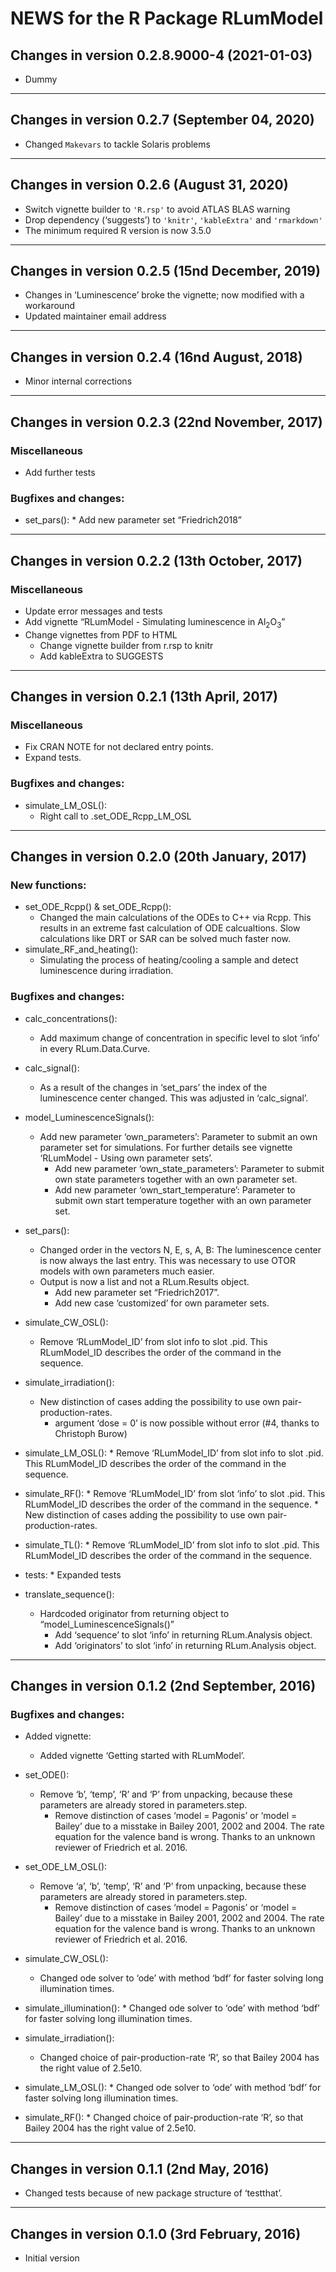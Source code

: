 




<!-- NEWS.md was auto-generated by NEWS.Rmd. Please DO NOT edit by hand!-->

# NEWS for the R Package RLumModel

## Changes in version 0.2.8.9000-4 (2021-01-03)

-   Dummy

------------------------------------------------------------------------

## Changes in version 0.2.7 (September 04, 2020)

-   Changed `Makevars` to tackle Solaris problems

------------------------------------------------------------------------

## Changes in version 0.2.6 (August 31, 2020)

-   Switch vignette builder to `'R.rsp'` to avoid ATLAS BLAS warning
-   Drop dependency (‘suggests’) to `'knitr'`, `'kableExtra'` and
    `'rmarkdown'`
-   The minimum required R version is now 3.5.0

------------------------------------------------------------------------

## Changes in version 0.2.5 (15nd December, 2019)

-   Changes in ‘Luminescence’ broke the vignette; now modified with a
    workaround
-   Updated maintainer email address

------------------------------------------------------------------------

## Changes in version 0.2.4 (16nd August, 2018)

-   Minor internal corrections

------------------------------------------------------------------------

## Changes in version 0.2.3 (22nd November, 2017)

### Miscellaneous

-   Add further tests

### Bugfixes and changes:

-   set\_pars(): \* Add new parameter set “Friedrich2018”

------------------------------------------------------------------------

## Changes in version 0.2.2 (13th October, 2017)

### Miscellaneous

-   Update error messages and tests
-   Add vignette “RLumModel - Simulating luminescence in
    Al<sub>2</sub>O<sub>3</sub>”
-   Change vignettes from PDF to HTML
    -   Change vignette builder from r.rsp to knitr
    -   Add kableExtra to SUGGESTS

------------------------------------------------------------------------

## Changes in version 0.2.1 (13th April, 2017)

### Miscellaneous

-   Fix CRAN NOTE for not declared entry points.
-   Expand tests.

### Bugfixes and changes:

-   simulate\_LM\_OSL():
    -   Right call to .set\_ODE\_Rcpp\_LM\_OSL

------------------------------------------------------------------------

## Changes in version 0.2.0 (20th January, 2017)

### New functions:

-   set\_ODE\_Rcpp() & set\_ODE\_Rcpp():
    -   Changed the main calculations of the ODEs to C++ via Rcpp. This
        results in an extreme fast calculation of ODE calcualtions. Slow
        calculations like DRT or SAR can be solved much faster now.
-   simulate\_RF\_and\_heating():
    -   Simulating the process of heating/cooling a sample and detect
        luminescence during irradiation.

### Bugfixes and changes:

-   calc\_concentrations():

    -   Add maximum change of concentration in specific level to slot
        ‘info’ in every RLum.Data.Curve.

-   calc\_signal():

    -   As a result of the changes in ‘set\_pars’ the index of the
        luminescence center changed. This was adjusted in
        ‘calc\_signal’.

-   model\_LuminescenceSignals():

    -   Add new parameter ‘own\_parameters’: Parameter to submit an own
        parameter set for simulations. For further details see vignette
        ‘RLumModel - Using own parameter sets’.
        -   Add new parameter ‘own\_state\_parameters’: Parameter to
            submit own state parameters together with an own parameter
            set.
        -   Add new parameter ‘own\_start\_temperature’: Parameter to
            submit own start temperature together with an own parameter
            set.

-   set\_pars():

    -   Changed order in the vectors N, E, s, A, B: The luminescence
        center is now always the last entry. This was necessary to use
        OTOR models with own parameters much easier.
    -   Output is now a list and not a RLum.Results object.
        -   Add new parameter set “Friedrich2017”.
        -   Add new case ‘customized’ for own parameter sets.

-   simulate\_CW\_OSL():

    -   Remove ‘RLumModel\_ID’ from slot info to slot .pid. This
        RLumModel\_ID describes the order of the command in the
        sequence.

-   simulate\_irradiation():

    -   New distinction of cases adding the possibility to use own
        pair-production-rates.
        -   argument ‘dose = 0’ is now possible without error (\#4,
            thanks to Christoph Burow)

-   simulate\_LM\_OSL(): \* Remove ‘RLumModel\_ID’ from slot info to
    slot .pid. This RLumModel\_ID describes the order of the command in
    the sequence.

-   simulate\_RF(): \* Remove ‘RLumModel\_ID’ from slot ‘info’ to slot
    .pid. This RLumModel\_ID describes the order of the command in the
    sequence. \* New distinction of cases adding the possibility to use
    own pair-production-rates.

-   simulate\_TL(): \* Remove ‘RLumModel\_ID’ from slot info to slot
    .pid. This RLumModel\_ID describes the order of the command in the
    sequence.

-   tests: \* Expanded tests

-   translate\_sequence():

    -   Hardcoded originator from returning object to
        “model\_LuminescenceSignals()”
        -   Add ‘sequence’ to slot ‘info’ in returning RLum.Analysis
            object.
        -   Add ‘originators’ to slot ‘info’ in returning RLum.Analysis
            object.

------------------------------------------------------------------------

## Changes in version 0.1.2 (2nd September, 2016)

### Bugfixes and changes:

-   Added vignette:

    -   Added vignette ‘Getting started with RLumModel’.

-   set\_ODE():

    -   Remove ‘b’, ‘temp’, ‘R’ and ‘P’ from unpacking, because these
        parameters are already stored in parameters.step.
        -   Remove distinction of cases ‘model = Pagonis’ or ‘model =
            Bailey’ due to a misstake in Bailey 2001, 2002 and 2004. The
            rate equation for the valence band is wrong. Thanks to an
            unknown reviewer of Friedrich et al. 2016.

-   set\_ODE\_LM\_OSL():

    -   Remove ‘a’, ‘b’, ‘temp’, ‘R’ and ‘P’ from unpacking, because
        these parameters are already stored in parameters.step.
        -   Remove distinction of cases ‘model = Pagonis’ or ‘model =
            Bailey’ due to a misstake in Bailey 2001, 2002 and 2004. The
            rate equation for the valence band is wrong. Thanks to an
            unknown reviewer of Friedrich et al. 2016.

-   simulate\_CW\_OSL():

    -   Changed ode solver to ‘ode’ with method ‘bdf’ for faster solving
        long illumination times.

-   simulate\_illumination(): \* Changed ode solver to ‘ode’ with method
    ‘bdf’ for faster solving long illumination times.

-   simulate\_irradiation():

    -   Changed choice of pair-production-rate ‘R’, so that Bailey 2004
        has the right value of 2.5e10.

-   simulate\_LM\_OSL(): \* Changed ode solver to ‘ode’ with method
    ‘bdf’ for faster solving long illumination times.

-   simulate\_RF(): \* Changed choice of pair-production-rate ‘R’, so
    that Bailey 2004 has the right value of 2.5e10.

------------------------------------------------------------------------

## Changes in version 0.1.1 (2nd May, 2016)

-   Changed tests because of new package structure of ‘testthat’.

------------------------------------------------------------------------

## Changes in version 0.1.0 (3rd February, 2016)

-   Initial version
